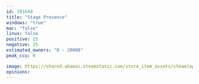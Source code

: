 ```yaml
---
id: 391640
title: "Stage Presence"
windows: "true"
mac: "false"
linux: false
positive: 25
negative: 15
estimated_owners: "0 - 20000"
peak_ccu: 0

image: https://shared.akamai.steamstatic.com/store_item_assets/steam/apps/391640/header.jpg?t=1725622614
opinions:
---
```

